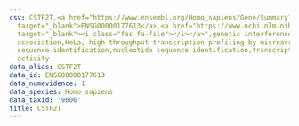 ```yaml
---
csv: CSTF2T,<a href="https://www.ensembl.org/Homo_sapiens/Gene/Summary?db=core;g=ENSG00000177613"
  target="_blank">ENSG00000177613</a>,<a href="https://www.ncbi.nlm.nih.gov/pubmed/17216044"
  target="_blank"><i class="fas fa-file"></i></a>",genetic interference,functional
  association,HeLa, high throughput transcription profiling by microarray,nucleotide
  sequence identification,nucleotide sequence identification,transcriptional regulation,up-regulates
  activity
data_alias: CSTF2T
data_id: ENSG00000177613
data_numevidence: 1
data_species: Homo sapiens
data_taxid: '9606'
title: CSTF2T
---
```

